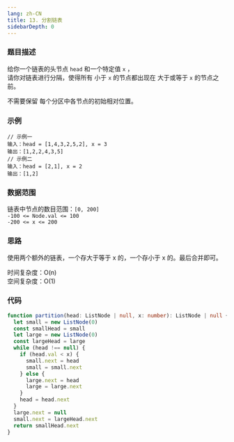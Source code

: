 ```yaml
---
lang: zh-CN
title: 13. 分割链表
sidebarDepth: 0
---
```


### 题目描述

给你一个链表的头节点 `head` 和一个特定值 `x` ，  
请你对链表进行分隔，使得所有 小于 `x` 的节点都出现在 大于或等于 `x` 的节点之前。

不需要保留 每个分区中各节点的初始相对位置。


### 示例

```
// 示例一
输入：head = [1,4,3,2,5,2], x = 3
输出：[1,2,2,4,3,5]
// 示例二
输入：head = [2,1], x = 2
输出：[1,2]
```


### 数据范围

链表中节点的数目范围：`[0, 200]`  
`-100 <= Node.val <= 100`  
`-200 <= x <= 200`


### 思路

使用两个额外的链表，一个存大于等于 x 的，一个存小于 x 的。最后合并即可。

时间复杂度：O(n)  
空间复杂度：O(1)


### 代码

```ts
function partition(head: ListNode | null, x: number): ListNode | null {
  let small = new ListNode(0)
  const smallHead = small
  let large = new ListNode(0)
  const largeHead = large
  while (head !== null) {
    if (head.val < x) {
      small.next = head
      small = small.next
    } else {
      large.next = head
      large = large.next
    }
    head = head.next
  }
  large.next = null
  small.next = largeHead.next
  return smallHead.next
}
```

